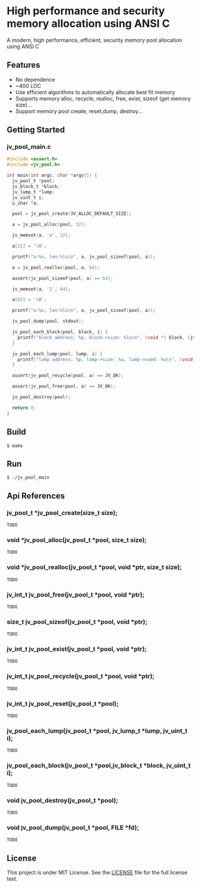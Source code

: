 # High performance and security memory allocation using ANSI C

A modern, high performance, efficient, security memory pool allocation using ANSI C

## Features

- No dependence
- ~400 LOC
- Use efficient algorithms to automatically allocate best fit memory
- Supports memory alloc, recycle, realloc, free, exist, sizeof (get memory size)...
- Support memory pool create, reset,dump, destroy...

## Getting Started

### jv_pool_main.c

```c
#include <assert.h>
#include <jv_pool.h>

int main(int argc, char *argv[]) {
  jv_pool_t *pool;
  jv_block_t *block;
  jv_lump_t *lump;
  jv_uint_t i;
  u_char *a;

  pool = jv_pool_create(JV_ALLOC_DEFAULT_SIZE);

  a = jv_pool_alloc(pool, 32);

  jv_memset(a, 'a', 32);

  a[31] = '\0';

  printf("a:%s, len:%lu\n", a, jv_pool_sizeof(pool, a));

  a = jv_pool_realloc(pool, a, 64);

  assert(jv_pool_sizeof(pool, a) == 64);

  jv_memset(a, '1', 64);

  a[63] = '\0';

  printf("a:%s, len:%lu\n", a, jv_pool_sizeof(pool, a));

  jv_pool_dump(pool, stdout);

  jv_pool_each_block(pool, block, i) {
    printf("block address: %p, block->size: %lu\n", (void *) block, (jv_uint_t) block->size);
  }

  jv_pool_each_lump(pool, lump, i) {
    printf("lump address: %p, lump->size: %u, lump->used: %u\n", (void *) lump, lump->size, lump->used);
  }

  assert(jv_pool_recycle(pool, a) == JV_OK);

  assert(jv_pool_free(pool, a) == JV_OK);

  jv_pool_destroy(pool);

  return 0;
}
```

## Build

    $ make

## Run

    $ ./jv_pool_main

## Api References

### jv_pool_t *jv_pool_create(size_t size);

  `TODO`

### void *jv_pool_alloc(jv_pool_t *pool, size_t size);

  `TODO`

### void *jv_pool_realloc(jv_pool_t *pool, void *ptr, size_t size);

  `TODO`

### jv_int_t jv_pool_free(jv_pool_t *pool, void *ptr);

  `TODO`

### size_t jv_pool_sizeof(jv_pool_t *pool, void *ptr);

  `TODO`

### jv_int_t jv_pool_exist(jv_pool_t *pool, void *ptr);

  `TODO`

### jv_int_t jv_pool_recycle(jv_pool_t *pool, void *ptr);

  `TODO`

### jv_int_t jv_pool_reset(jv_pool_t *pool);

  `TODO`

### jv_pool_each_lump(jv_pool_t *pool, jv_lump_t *lump, jv_uint_t i);

  `TODO`

### jv_pool_each_block(jv_pool_t *pool,jv_block_t *block, jv_uint_t i);

  `TODO`

### void jv_pool_destroy(jv_pool_t *pool);

  `TODO`

### void jv_pool_dump(jv_pool_t *pool, FILE *fd);

  `TODO`

## License

This project is under MIT License. See the [LICENSE](LICENSE) file for the full license text.


